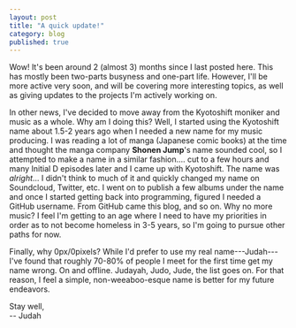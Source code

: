 ```yaml
---
layout: post
title: "A quick update!"
category: blog
published: true
---
```


Wow! It's been around 2 (almost 3) months since I last posted here. This has
mostly been two-parts busyness and one-part life. However, I'll be more active
very soon, and will be covering more interesting topics, as well as giving
updates to the projects I'm actively working on.

In other news, I've decided to move away from the Kyotoshift moniker and music
as a whole. Why am I doing this? Well, I started using the Kyotoshift name about
1.5-2 years ago when I needed a new name for my music producing. I was reading a
lot of  manga (Japanese comic  books) at the time  and thought the manga company
**Shonen Jump**'s name sounded cool, so I attempted to make a name in a similar fashion....
cut to a few hours and many Initial D episodes later and I came up with Kyotoshift. The name was *alright*... I didn't think to much of it and quickly changed my name on Soundcloud, Twitter, etc. I went on to publish a few albums under the name and once I started getting back into programming, figured I needed a GitHub username. From GitHub came this blog, and so on. Why no more music? I feel I'm getting to an age where I need to have my priorities in order as to not become homeless in 3-5 years, so I'm going to pursue other paths for now.

Finally, why  0px/0pixels? While  I'd prefer  to use my  real name---Judah---I've
found that roughly 70-80% of people I meet for the first time get my name wrong.
On and offline. Judayah, Judo, Jude, the  list goes on. For that
reason, I feel a simple, non-weeaboo-esque name is better for my future
endeavors.

Stay well,  
-- Judah
